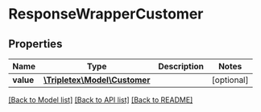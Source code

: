 # ResponseWrapperCustomer

## Properties
Name | Type | Description | Notes
------------ | ------------- | ------------- | -------------
**value** | [**\Tripletex\Model\Customer**](Customer.md) |  | [optional] 

[[Back to Model list]](../README.md#documentation-for-models) [[Back to API list]](../README.md#documentation-for-api-endpoints) [[Back to README]](../README.md)


